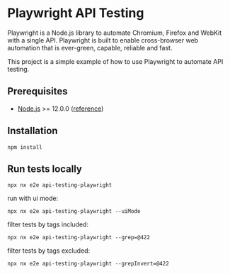# Playwright API Testing

Playwright is a Node.js library to automate Chromium, Firefox and WebKit with a single API. Playwright is built to enable cross-browser web automation that is ever-green, capable, reliable and fast.

This project is a simple example of how to use Playwright to automate API testing.

## Prerequisites

- [Node.js](https://nodejs.org/en/download/) >= 12.0.0 ([reference](https://github.com/microsoft/playwright/issues/2059#issuecomment-934346107))

## Installation

```shell
npm install
```

## Run tests locally

```shell
npx nx e2e api-testing-playwright
```

run with ui mode:

```shell
npx nx e2e api-testing-playwright --uiMode
```

filter tests by tags included:

```shell
npx nx e2e api-testing-playwright --grep=@422
```

filter tests by tags excluded:

```shell
npx nx e2e api-testing-playwright --grepInvert=@422
```
